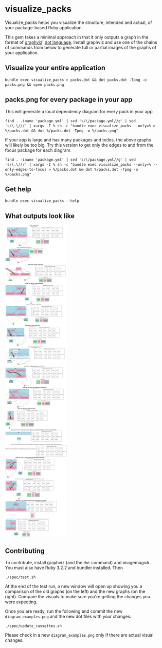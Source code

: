 # visualize_packs
Visualize_packs helps you visualize the structure, intended and actual, of your package-based Ruby application.

This gem takes a minimal approach in that it only outputs a graph in the format of [graphviz](https://graphviz.org/)' [dot language](https://graphviz.org/doc/info/lang.html). Install graphviz and use one of the chains of commands from below to generate full or partial images of the graphs of your application.

## Visualize your entire application
```
bundle exec visualize_packs > packs.dot && dot packs.dot -Tpng -o packs.png && open packs.png
```

## packs.png for every package in your app

This will generate a local dependency diagram for every pack in your app

```
find . -iname 'package.yml' | sed 's/\/package.yml//g' | sed 's/\.\///' | xargs -I % sh -c "bundle exec visualize_packs --only=% > %/packs.dot && dot %/packs.dot -Tpng -o %/packs.png"
```

If your app is large and has many packages and todos, the above graphs will likely be too big. Try this version to get only the edges to and from the focus package for each diagram:

```
find . -iname 'package.yml' | sed 's/\/package.yml//g' | sed 's/\.\///' | xargs -I % sh -c "bundle exec visualize_packs --only=% --only-edges-to-focus > %/packs.dot && dot %/packs.dot -Tpng -o %/packs.png"
```


## Get help

```
bundle exec visualize_packs --help
```

## What outputs look like

![Sample diagrams produced](https://github.com/rubyatscale/visualize_packs/blob/main/diagram_examples.png?raw=true)

## Contributing

To contribute, install graphviz (and the `dot` command) and imagemagick. You must also have Ruby 3.2.2 and bundler installed. Then

```
./spec/test.sh
```

At the end of the test run, a new window will open up showing you a comparison of the old graphs (on the left) and the new graphs (on the right). Compare the visuals to make sure you're getting the changes you were expecting.

Once you are ready, run the following and commit the new `diagram_examples.png` and the new dot files with your changes:

```
./spec/update_cassettes.sh
```

Please check in a new `diagram_examples.png` only if there are actual visual changes.